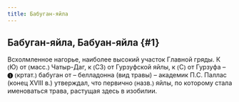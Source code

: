 ```yaml
---
title: Бабуган-яйла
---
```

## Бабуган-яйла, Бабуан-яйла {#1}

Всхолмленное нагорье, наиболее высокий участок Главной гряды. К ⦅Ю⦆ от ⦅масс.⦆ Чатыр-Даг, к ⦅СЗ⦆ от Гурзуфской яйлы, к ⦅С⦆ от Гурзуфа – ❶ ⦅кртат.⦆ бабуган от – белладонна (вид травы) – академик П.С. Паллас (конец XVIII в.) утверждал, что первично ⦅назв.⦆ яйлы, по которому стала именоваться трава, растущая здесь в изобилии.

